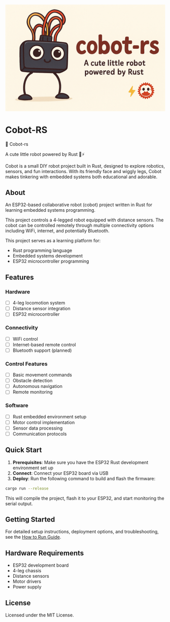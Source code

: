 ![Cobot-RS banner](assets/banner.png)

# Cobot-RS

🤖 Cobot-rs

A cute little robot powered by Rust 🦀⚡

Cobot is a small DIY robot project built in Rust, designed to explore robotics, sensors, and fun interactions. With its friendly face and wiggly legs, Cobot makes tinkering with embedded systems both educational and adorable.

## About

An ESP32-based collaborative robot (cobot) project written in Rust for learning embedded systems programming.

This project controls a 4-legged robot equipped with distance sensors. The cobot can be controlled remotely through multiple connectivity options including WiFi, internet, and potentially Bluetooth.

This project serves as a learning platform for:
- Rust programming language
- Embedded systems development
- ESP32 microcontroller programming

## Features

### Hardware
- [ ] 4-leg locomotion system
- [ ] Distance sensor integration
- [ ] ESP32 microcontroller

### Connectivity
- [ ] WiFi control
- [ ] Internet-based remote control
- [ ] Bluetooth support (planned)

### Control Features
- [ ] Basic movement commands
- [ ] Obstacle detection
- [ ] Autonomous navigation
- [ ] Remote monitoring

### Software
- [ ] Rust embedded environment setup
- [ ] Motor control implementation
- [ ] Sensor data processing
- [ ] Communication protocols

## Quick Start

1. **Prerequisites**: Make sure you have the ESP32 Rust development environment set up
2. **Connect**: Connect your ESP32 board via USB
3. **Deploy**: Run the following command to build and flash the firmware:

```bash
cargo run --release
```

This will compile the project, flash it to your ESP32, and start monitoring the serial output.

## Getting Started

For detailed setup instructions, deployment options, and troubleshooting, see the [How to Run Guide](docs/how_to_run.md).

## Hardware Requirements

- ESP32 development board
- 4-leg chassis
- Distance sensors
- Motor drivers
- Power supply

## License

Licensed under the MIT License.